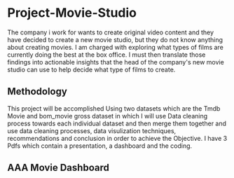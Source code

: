 # Project-Movie-Studio
The company i work for wants to create original video content and they have decided to create a new movie studio, but they do not know anything about creating movies. I am charged with exploring what types of films are currently doing the best at the box office. I must then translate those findings into actionable insights that the head of the company's new movie studio can use to help decide what type of films to create.
## Methodology
This project will be accomplished Using two datasets which are the Tmdb Movie and bom_movie gross dataset in which I will use Data cleaning process towards each individual dataset and then merge them together and use data cleaning processes, data visulization techniques, recommendations and conclusion in order to achieve the Objective. I have 3 Pdfs which contain a presentation, a dashboard and the coding.
## AAA Movie Dashboard

